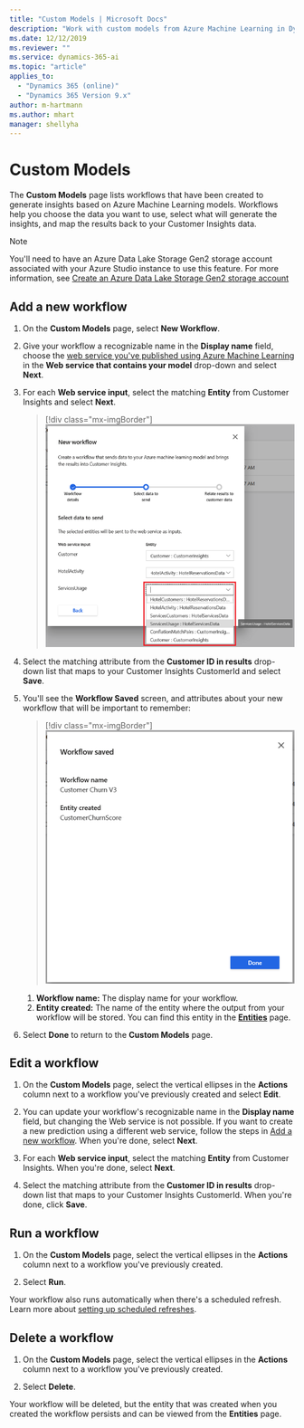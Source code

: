 ```yaml
---
title: "Custom Models | Microsoft Docs"
description: "Work with custom models from Azure Machine Learning in Dynamics 365 Customer Insights."
ms.date: 12/12/2019
ms.reviewer: ""
ms.service: dynamics-365-ai
ms.topic: "article"
applies_to: 
  - "Dynamics 365 (online)"
  - "Dynamics 365 Version 9.x"
author: m-hartmann
ms.author: mhart
manager: shellyha
---
```


# Custom Models

The **Custom Models** page lists workflows that have been created to generate insights based on Azure Machine Learning models. Workflows help you choose the data you want to use, select what will generate the insights, and map the results back to your Customer Insights data.

> [!NOTE]
> You'll need to have an Azure Data Lake Storage Gen2 storage account associated with your Azure Studio instance to use this feature. For more information, see [Create an Azure Data Lake Storage Gen2 storage account](https://docs.microsoft.com/azure/storage/blobs/data-lake-storage-quickstart-create-account)

## Add a new workflow

1. On the **Custom Models** page, select **New Workflow**.

2. Give your workflow a recognizable name in the **Display name** field, choose the [web service you've published using Azure Machine Learning](https://docs.microsoft.com/azure/machine-learning/studio/publish-a-machine-learning-web-service#deploy-it-as-a-new-web-service) in the **Web service that contains your model** drop-down and select **Next**.

3. For each **Web service input**, select the matching **Entity** from Customer Insights and select **Next**.

   > [!div class="mx-imgBorder"]
   > ![Configure a workflow](media/intelligence-screen2.png "Configure a workflow")

4. Select the matching attribute from the **Customer ID in results** drop-down list that maps to your Customer Insights CustomerId and select **Save**.

5. You'll see the **Workflow Saved** screen, and attributes about your new workflow that will be important to remember:

   > [!div class="mx-imgBorder"]
   > ![Review workflow configuration](media/intelligence-screen4.png "Review workflow configuration")

   1. **Workflow name:** The display name for your workflow.
   2. **Entity created:** The name of the entity where the output from your workflow will be stored. You can find this entity in the **[Entities](pm-entities.md)** page.

6. Select **Done** to return to the **Custom Models** page.

## Edit a workflow

1. On the **Custom Models** page, select the vertical ellipses in the **Actions** column next to a workflow you've previously created and select **Edit**.

2. You can update your workflow's recognizable name in the **Display name** field, but changing the Web service is not possible. If you want to create a new prediction using a different web service, follow the steps in [Add a new workflow](#add-a-new-workflow). When you're done, select **Next**.

3. For each **Web service input**, select the matching **Entity** from Customer Insights.  When you're done, select **Next**.

4. Select the matching attribute from the **Customer ID in results** drop-down list that maps to your Customer Insights CustomerId.  When you're done, click **Save**.

## Run a workflow

1. On the **Custom Models** page, select the vertical ellipses in the **Actions** column next to a workflow you've previously created.

2.  Select **Run**.

Your workflow also runs automatically when there's a scheduled refresh. Learn more about [setting up scheduled refreshes](pm-settings.md#schedule-tab).

## Delete a workflow

1. On the **Custom Models** page, select the vertical ellipses in the **Actions** column next to a workflow you've previously created.

2. Select **Delete**.

Your workflow will be deleted, but the entity that was created when you created the workflow persists and can be viewed from the **Entities** page.
